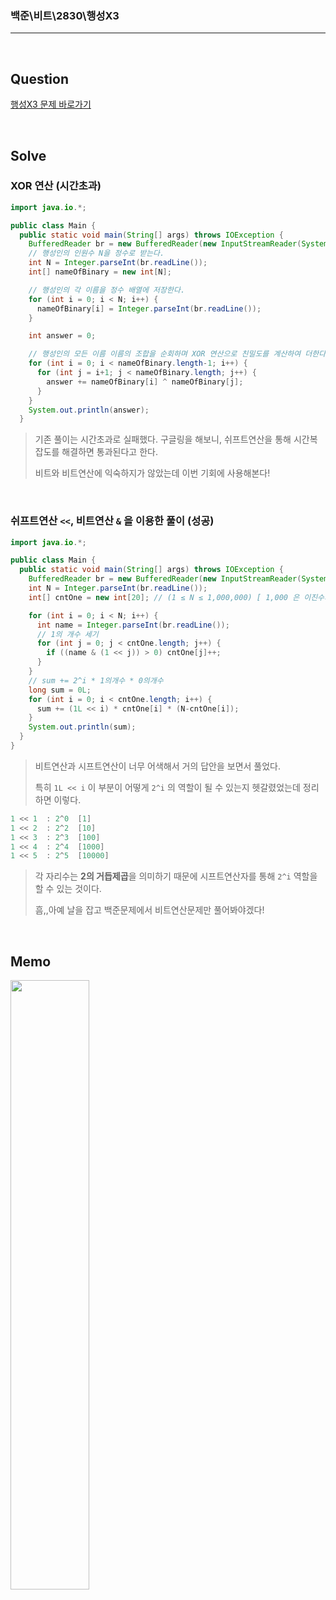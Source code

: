 ### 백준\비트\2830\행성X3

---

<br/>

## Question

[행성X3 문제 바로가기](https://www.acmicpc.net/problem/2830)

<br/>

## Solve

### XOR 연산 (시간초과)

```java
import java.io.*;

public class Main {
  public static void main(String[] args) throws IOException {
    BufferedReader br = new BufferedReader(new InputStreamReader(System.in));
    // 행성인의 인원수 N을 정수로 받는다.
    int N = Integer.parseInt(br.readLine());
    int[] nameOfBinary = new int[N];

    // 행성인의 각 이름을 정수 배열에 저장한다.
    for (int i = 0; i < N; i++) {
      nameOfBinary[i] = Integer.parseInt(br.readLine());
    }

    int answer = 0;

    // 행성인의 모든 이름 이름의 조합을 순회하며 XOR 연산으로 친밀도를 계산하여 더한다.
    for (int i = 0; i < nameOfBinary.length-1; i++) {
      for (int j = i+1; j < nameOfBinary.length; j++) {
        answer += nameOfBinary[i] ^ nameOfBinary[j];
      }
    }
    System.out.println(answer);
  }

```

> 기존 풀이는 시간초과로 실패했다. 구글링을 해보니, 쉬프트연산을 통해 시간복잡도를 해결하면 통과된다고 한다.
>
> 비트와 비트연산에 익숙하지가 않았는데 이번 기회에 사용해본다!

<br/>

### 쉬프트연산 `<<`, 비트연산 `&` 을 이용한 풀이 (성공)

```java
import java.io.*;

public class Main {
  public static void main(String[] args) throws IOException {
    BufferedReader br = new BufferedReader(new InputStreamReader(System.in));
    int N = Integer.parseInt(br.readLine());
    int[] cntOne = new int[20]; // (1 ≤ N ≤ 1,000,000) [ 1,000 은 이진수의 2^10 자리수를 의미 ]

    for (int i = 0; i < N; i++) {
      int name = Integer.parseInt(br.readLine());
      // 1의 개수 세기
      for (int j = 0; j < cntOne.length; j++) {
        if ((name & (1 << j)) > 0) cntOne[j]++;
      }
    }
    // sum += 2^i * 1의개수 * 0의개수
    long sum = 0L;
    for (int i = 0; i < cntOne.length; i++) {
      sum += (1L << i) * cntOne[i] * (N-cntOne[i]);
    }
    System.out.println(sum);
  }
}
```

> 비트연산과 시프트연산이 너무 어색해서 거의 답안을 보면서 풀었다.
>
> 특히 `1L << i` 이 부분이 어떻게 `2^i` 의 역할이 될 수 있는지 헷갈렸었는데 정리하면 이렇다.

```java
1 << 1  : 2^0  [1]
1 << 2  : 2^2  [10]
1 << 3  : 2^3  [100]
1 << 4  : 2^4  [1000]
1 << 5  : 2^5  [10000]
```

> 각 자리수는 **2의 거듭제곱**을 의미하기 때문에 시프트연산자를 통해 `2^i` 역할을 할 수 있는 것이다.
>
> 흠,,아예 날을 잡고 백준문제에서 비트연산문제만 풀어봐야겠다!

<br/>

## Memo

<img src="https://github.com/JGoo99/CodingTest/assets/126454114/74660ed5-cca3-4ea4-b200-91717098ce49" width="50%" height="50%"/>
